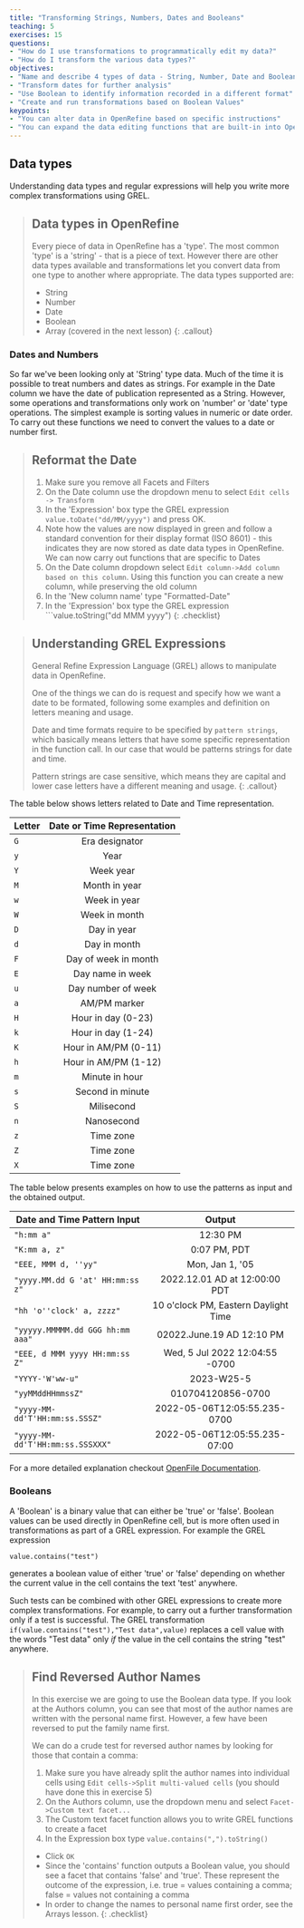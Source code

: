 ```yaml
---
title: "Transforming Strings, Numbers, Dates and Booleans"
teaching: 5
exercises: 15
questions:
- "How do I use transformations to programmatically edit my data?"
- "How do I transform the various data types?"
objectives:
- "Name and describe 4 types of data - String, Number, Date and Boolean"
- "Transform dates for further analysis"
- "Use Boolean to identify information recorded in a different format"
- "Create and run transformations based on Boolean Values"
keypoints:
- "You can alter data in OpenRefine based on specific instructions"
- "You can expand the data editing functions that are built-in into OpenRefine by building your own"
---
```


## Data types
Understanding data types and regular expressions will help you write more complex transformations using GREL.

>## Data types in OpenRefine
>Every piece of data in OpenRefine has a 'type'. The most common 'type' is a 'string' - that is a piece of text. However there are other data types available and transformations let you convert data from one type to another where appropriate. The data types supported are:
>
>* String
>* Number
>* Date
>* Boolean
>* Array (covered in the next lesson)
{: .callout}

### Dates and Numbers
So far we've been looking only at 'String' type data. Much of the time it is possible to treat numbers and dates as strings. For example in the Date column we have the date of publication represented as a String. However, some operations and transformations only work on 'number' or 'date' type operations. The simplest example is sorting values in numeric or date order. To carry out these functions we need to convert the values to a date or number first.

>## Reformat the Date
>1. Make sure you remove all Facets and Filters
>2. On the Date column use the dropdown menu to select ```Edit cells -> Transform```
>2. In the 'Expression' box type the GREL expression ```value.toDate("dd/MM/yyyy")``` and press OK.
>3. Note how the values are now displayed in green and follow a standard convention for their display format (ISO 8601) - this indicates they are now stored as date data types in OpenRefine. We can now carry out functions that are specific to Dates
>4. On the Date column dropdown select ```Edit column->Add column based on this column```. Using this function you can create a new column, while preserving the old column
>5. In the 'New column name' type "Formatted-Date"
>6. In the 'Expression' box type the GREL expression ```value.toString("dd MMM yyyy")
{: .checklist}

>## Understanding GREL Expressions
>
>General Refine Expression Language (GREL) allows to manipulate data in OpenRefine.
>
>One of the things we can do is request and specify how we want a date to be formated, following some examples and definition on letters meaning and usage. 
>
>Date and time formats require to be specified by ```pattern strings```, which basically means letters that have some specific representation in the function call. In our case that would be patterns strings for date and time.
>
>Pattern strings are case sensitive, which means they are capital and lower case letters have a different meaning and usage.
{: .callout}

The table below shows letters related to Date and Time representation.

| Letter| Date or Time Representation|
| ------------- |:-------------:|
| `G` | Era designator|
| `y` | Year|
| `Y` | Week year|
| `M` | Month in year|
| `w` | Week in year|
| `W` | Week in month|
| `D` | Day in year|
| `d` | Day in month|
| `F` | Day of week in month|
| `E` | Day name in week|
| `u` | Day number of week|
| `a` | AM/PM marker|
| `H` | Hour in day (0-23)|
| `k` | Hour in day (1-24)|
| `K` | Hour in AM/PM (0-11)|
| `h`| Hour in AM/PM (1-12)|
| `m`| Minute in hour|
| `s`| Second in minute|
| `S`| Milisecond|
| `n`| Nanosecond|
| `z`| Time zone|
| `Z`| Time zone|
| `X`| Time zone|

The table below presents examples on how to use the patterns as input and the obtained output.

| Date and Time Pattern Input| Output|
| ------------- |:-------------:|
| `"h:mm a"`| 12:30 PM|
| `"K:mm a, z"`| 0:07 PM, PDT|
| `"EEE, MMM d, ''yy"`| Mon, Jan 1, '05|
| `"yyyy.MM.dd G 'at' HH:mm:ss z"` | 2022.12.01 AD at 12:00:00 PDT |
| `"hh 'o''clock' a, zzzz"`| 10 o'clock PM, Eastern Daylight Time|
| `"yyyyy.MMMMM.dd GGG hh:mm aaa"`| 02022.June.19 AD 12:10 PM|
| `"EEE, d MMM yyyy HH:mm:ss Z"`| Wed, 5 Jul 2022 12:04:55 -0700|
| `"YYYY-'W'ww-u"`| 2023-W25-5|
| `"yyMMddHHmmssZ"`| 010704120856-0700|
| `"yyyy-MM-dd'T'HH:mm:ss.SSSZ"`| 2022-05-06T12:05:55.235-0700|
| `"yyyy-MM-dd'T'HH:mm:ss.SSSXXX"`| 2022-05-06T12:05:55.235-07:00|

For a more detailed explanation checkout [OpenFile Documentation](https://docs.openrefine.org/manual/grelfunctions#date-functions).


### Booleans
A 'Boolean' is a binary value that can either be 'true' or 'false'. Boolean values can be used directly in OpenRefine cell, but is more often used in transformations as part of a GREL expression. For example the GREL expression
```
value.contains("test")
```
generates a boolean value of either 'true' or 'false' depending on whether the current value in the cell contains the text 'test' anywhere.

Such tests can be combined with other GREL expressions to create more complex transformations. For example, to carry out a further transformation only if a test is successful. The GREL transformation ```if(value.contains("test"),"Test data",value)``` replaces a cell value with the words "Test data" only *if* the value in the cell contains the string "test" anywhere.

>## Find Reversed Author Names
>In this exercise we are going to use the Boolean data type.
>If you look at the Authors column, you can see that most of the author names are written with the personal name first. However, a few have been reversed to put the family name first.
>
>We can do a crude test for reversed author names by looking for those that contain a comma:
>
>1. Make sure you have already split the author names into individual cells using ```Edit cells->Split multi-valued cells``` (you should have done this in exercise 5)
>2. On the Authors column, use the dropdown menu and select ```Facet->Custom text facet...```
>3. The Custom text facet function allows you to write GREL functions to create a facet
>4. In the Expression box type ```value.contains(",").toString()```
>* Click ```OK```
>* Since the 'contains' function outputs a Boolean value, you should see a facet that contains 'false' and 'true'. These represent the outcome of the expression, i.e. true = values containing a comma; false = values not containing a comma
>* In order to change the names to personal name first order, see the Arrays lesson.
{: .checklist}
